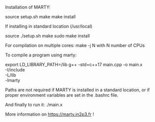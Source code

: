 Installation of MARTY:

source setup.sh <marty-installation-path>
make
make install

If installing in standard location (/usr/local)

source ./setup.sh 
make
sudo make install

For compilation on multiple cores:
make -j N
with N number of CPUs

To compile a program using marty:

export LD_LIBRARY_PATH=<marty-installation-path>/lib
g++ -std=c++17 main.cpp -o main.x \
    -I<marty-installation-path>/include \
    -L<marty-installation-path>/lib \
    -lmarty

Paths are not required if MARTY is installed in a standard location, or if proper environment variables are set in the .bashrc file.

And finally to run it:
./main.x

More information on https://marty.in2p3.fr !

